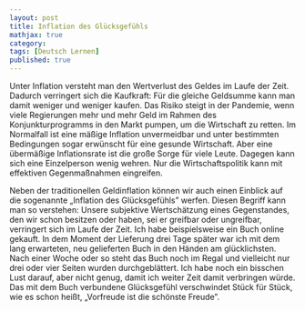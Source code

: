 ```yaml
---
layout: post
title: Inflation des Glücksgefühls
mathjax: true
category:
tags: [Deutsch Lernen]
published: true
---
```

Unter Inflation versteht man den Wertverlust des Geldes im Laufe der Zeit. Dadurch verringert sich die Kaufkraft: Für die gleiche Geldsumme kann man damit weniger und weniger kaufen. Das Risiko steigt in der Pandemie, wenn viele Regierungen mehr und mehr Geld im Rahmen des Konjunkturprogramms in den Markt pumpen, um die Wirtschaft zu retten. Im Normalfall ist eine mäßige Inflation unvermeidbar und unter bestimmten Bedingungen sogar erwünscht für eine gesunde Wirtschaft. Aber eine übermäßige Inflationsrate ist die große Sorge für viele Leute. Dagegen kann sich eine Einzelperson wenig wehren. Nur die Wirtschaftspolitik kann mit effektiven Gegenmaßnahmen eingreifen.

Neben der traditionellen Geldinflation können wir auch einen Einblick auf die sogenannte „Inflation des Glücksgefühls” werfen. Diesen Begriff kann man so verstehen: Unsere subjektive Wertschätzung eines Gegenstandes, den wir schon besitzen oder haben, sei er greifbar oder ungreifbar, verringert sich im Laufe der Zeit. Ich habe beispielsweise ein Buch online gekauft. In dem Moment der Lieferung drei Tage später war ich mit dem lang erwarteten, neu gelieferten Buch in den Händen am glücklichsten. Nach einer Woche oder so steht das Buch noch im Regal und vielleicht nur drei oder vier Seiten wurden durchgeblättert. Ich habe noch ein bisschen Lust darauf, aber nicht genug, damit ich weiter Zeit damit verbringen würde. Das mit dem Buch verbundene Glücksgefühl verschwindet Stück für Stück, wie es schon heißt, „Vorfreude ist die schönste Freude”.
